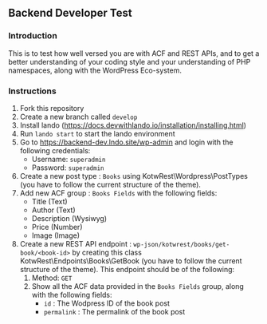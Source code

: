 ## Backend Developer Test

### Introduction
This is to test how well versed you are with ACF and REST APIs, and to get a better understanding of your coding style and your understanding of PHP namespaces, along with the WordPress Eco-system.


### Instructions
1. Fork this repository
2. Create a new branch called `develop`
3. Install lando (https://docs.devwithlando.io/installation/installing.html)
4. Run `lando start` to start the lando environment
5. Go to https://backend-dev.lndo.site/wp-admin and login with the following credentials:
    - Username: `superadmin`
    - Password: `superadmin`
6. Create a new post type : `Books` using KotwRest\Wordpress\PostTypes (you have to follow the current structure of the theme).
7. Add new ACF group : `Books Fields` with the following fields:
    - Title (Text)
    - Author (Text)
    - Description (Wysiwyg)
    - Price (Number)
    - Image (Image)
8. Create a new REST API endpoint : `wp-json/kotwrest/books/get-book/<book-id>` by creating this class KotwRest\Endpoints\Books\GetBook (you have to follow the current structure of the theme). This endpoint should be of the following:
   1. Method: `GET`
   2. Show all the ACF data provided in the `Books Fields` group, along with the following fields:
      - `id` : The Wodpress ID of the book post
      - `permalink` : The permalink of the book post
